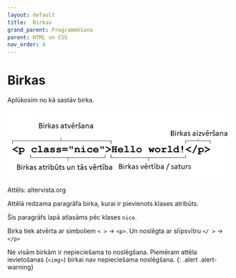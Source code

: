 ```yaml
---
layout: default
title:  Birkas
grand_parent: Programmēšana
parent: HTML un CSS
nav_order: 4
---
```


# Birkas

Aplūkosim no kā sastāv birka.


![example image](/media/htmlbirkas.png)

Attēls: altervista.org

Attēlā redzama paragrāfa birka, kurai ir pievienots klases atribūts. 

Šis paragrāfs lapā atlasāms pēc klases `nice`. 

Birka tiek atvērta ar simboliem `< >` -> `<p>`. Un noslēgta ar slīpsvītru `</ >` -> `</p>`


Ne visām birkām ir nepieciešama to noslēgšana. Piemēram attēla ievietošanas (`<img>`) birkai nav nepieciešama noslēgšana.
{: .alert .alert-warning}

